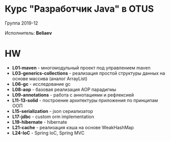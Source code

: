 # Курс "Разработчик Java" в OTUS

Группа 2019-12

Исполнитель: **Beliaev**

# HW

* **L01-maven** - многомодульный проект под управлением maven
* **L03-generics-collections** - реализация простой структуры данных на основе массива (аналог ArrayList)
* **L06-gc** - исследование gc
* **L08-aop** - базовая реализация AOP парадигмы
* **L09-annotations** - работа с аннотациями и рефлексией
* **L11-13-solid** - построение архитектуры приложения по принципам ООП
* **L15-serialization** - json сериализатор
* **L17-jdbc** - custom orm implementation
* **L19-hibernate** - hibernate
* **L21-cache** - реализация кэша на основе WeakHashMap
* **L24-IoC** - Spring IoC, Spring MVC